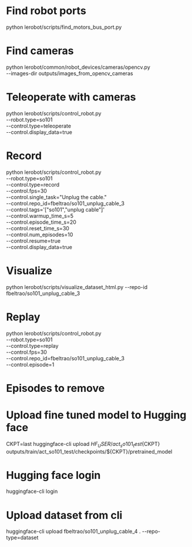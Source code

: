 # Find robot ports

python lerobot/scripts/find_motors_bus_port.py

# Find cameras

python lerobot/common/robot_devices/cameras/opencv.py \
    --images-dir outputs/images_from_opencv_cameras

# Teleoperate with cameras

python lerobot/scripts/control_robot.py \
  --robot.type=so101 \
  --control.type=teleoperate \
  --control.display_data=true


# Record

python lerobot/scripts/control_robot.py \
  --robot.type=so101 \
  --control.type=record \
  --control.fps=30 \
  --control.single_task="Unplug the cable." \
  --control.repo_id=fbeltrao/so101_unplug_cable_3 \
  --control.tags='["so101","unplug cable"]' \
  --control.warmup_time_s=5 \
  --control.episode_time_s=20 \
  --control.reset_time_s=30 \
  --control.num_episodes=10 \
  --control.resume=true \
  --control.display_data=true


# Visualize

python lerobot/scripts/visualize_dataset_html.py --repo-id fbeltrao/so101_unplug_cable_3

# Replay

python lerobot/scripts/control_robot.py \
  --robot.type=so101 \
  --control.type=replay \
  --control.fps=30 \
  --control.repo_id=fbeltrao/so101_unplug_cable_3 \
  --control.episode=1



 # Episodes to remove


# Upload fine tuned model to Hugging face

CKPT=last
huggingface-cli upload ${HF_USER}/act_so101_test${CKPT} \
  outputs/train/act_so101_test/checkpoints/${CKPT}/pretrained_model


# Hugging face login

huggingface-cli login


# Upload dataset from cli

huggingface-cli upload fbeltrao/so101_unplug_cable_4 . --repo-type=dataset
